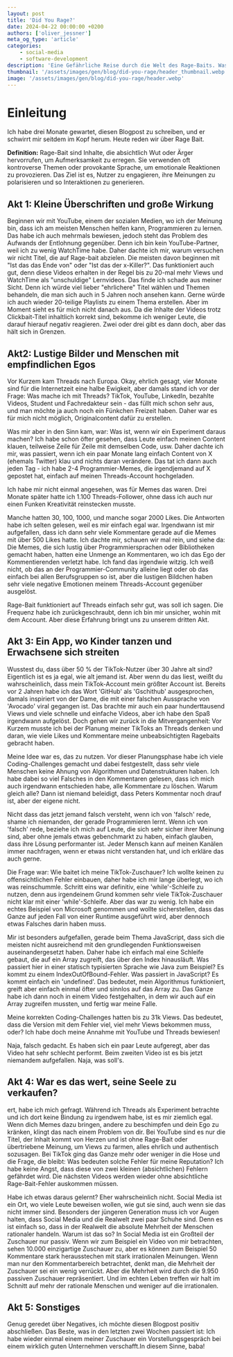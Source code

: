 ```yaml
---
layout: post
title: 'Did You Rage?'
date: 2024-04-22 00:00:00 +0200
authors: ['oliver_jessner']
meta_og_type: 'article'
categories:
    - social-media
    - software-development
description: 'Eine Gefährliche Reise durch die Welt des Rage-Baits. Was ich in den letzten Monaten gelernt habe und wie ich damit umgehe.'
thumbnail: '/assets/images/gen/blog/did-you-rage/header_thumbnail.webp'
image: '/assets/images/gen/blog/did-you-rage/header.webp'
---
```


# Einleitung

Ich habe drei Monate gewartet, diesen Blogpost zu schreiben, und er schwirrt mir seitdem im Kopf herum. Heute reden wir über Rage Bait.

**Definition:**
Rage-Bait sind Inhalte, die absichtlich Wut oder Ärger hervorrufen, um Aufmerksamkeit zu erregen. Sie verwenden oft kontroverse Themen oder provokante Sprache, um emotionale Reaktionen zu provozieren. Das Ziel ist es, Nutzer zu engagieren, ihre Meinungen zu polarisieren und so Interaktionen zu generieren.

## Akt 1: Kleine Überschriften und große Wirkung

Beginnen wir mit YouTube, einem der sozialen Medien, wo ich der Meinung bin, dass ich am meisten Menschen helfen kann, Programmieren zu lernen. Das habe ich auch mehrmals bewiesen, jedoch steht das Problem des Aufwands der Entlohnung gegenüber. Denn ich bin kein YouTube-Partner, weil ich zu wenig WatchTime habe. Daher dachte ich mir, warum versuchen wir nicht Titel, die auf Rage-bait abzielen. Die meisten davon beginnen mit "Ist das das Ende von" oder "Ist das der x-Killer?". Das funktioniert auch gut, denn diese Videos erhalten in der Regel bis zu 20-mal mehr Views und WatchTime als "unschuldige" Lernvideos. Das finde ich schade aus meiner Sicht. Denn ich würde viel lieber "ehrlichere" Titel wählen und Themen behandeln, die man sich auch in 5 Jahren noch ansehen kann. Gerne würde ich auch wieder 20-teilige Playlists zu einem Thema erstellen. Aber im Moment sieht es für mich nicht danach aus. Da die Inhalte der Videos trotz Clickbait-Titel inhaltlich korrekt sind, bekomme ich weniger Leute, die darauf hierauf negativ reagieren.
Zwei oder drei gibt es dann doch, aber das hält sich in Grenzen.

## Akt2: Lustige Bilder und Menschen mit empfindlichen Egos

Vor Kurzem kam Threads nach Europa. Okay, ehrlich gesagt, vier Monate sind für die Internetzeit eine halbe Ewigkeit, aber damals stand ich vor der Frage: Was mache ich mit Threads? TikTok, YouTube, LinkedIn, bezahlte Videos, Student und Fachredakteur sein - das füllt mich schon sehr aus, und man möchte ja auch noch ein Fünkchen Freizeit haben. Daher war es für mich nicht möglich, Originalcontent dafür zu erstellen.

Was mir aber in den Sinn kam, war: Was ist, wenn wir ein Experiment daraus machen? Ich habe schon öfter gesehen, dass Leute einfach meinen Content klauen, teilweise Zeile für Zeile mit demselben Code, usw. Daher dachte ich mir, was passiert, wenn ich ein paar Monate lang einfach Content von X (ehemals Twitter) klau und nichts daran verändere. Das tat ich dann auch jeden Tag - ich habe 2-4 Programmier-Memes, die irgendjemand auf X gepostet hat, einfach auf meinen Threads-Account hochgeladen.

Ich habe mir nicht einmal angesehen, was für Memes das waren. Drei Monate später hatte ich 1.100 Threads-Follower, ohne dass ich auch nur einen Funken Kreativität reinstecken musste.

Manche hatten 30, 100, 1000, und manche sogar 2000 Likes. Die Antworten habe ich selten gelesen, weil es mir einfach egal war. Irgendwann ist mir aufgefallen, dass ich dann sehr viele Kommentare gerade auf die Memes mit über 500 Likes hatte. Ich dachte mir, schauen wir mal rein, und siehe da: Die Memes, die sich lustig über Programmiersprachen oder Bibliotheken gemacht haben, hatten eine Unmenge an Kommentaren, wo ich das Ego der Kommentierenden verletzt habe. Ich fand das irgendwie witzig. Ich weiß nicht, ob das an der Programmier-Community alleine liegt oder ob das einfach bei allen Berufsgruppen so ist, aber die lustigen Bildchen haben sehr viele negative Emotionen meinem Threads-Account gegenüber ausgelöst.

Rage-Bait funktioniert auf Threads einfach sehr gut, was soll ich sagen. Die Frequenz habe ich zurückgeschraubt, denn ich bin mir unsicher, wohin mit dem Account. Aber diese Erfahrung bringt uns zu unserem dritten Akt.

## Akt 3: Ein App, wo Kinder tanzen und Erwachsene sich streiten

Wusstest du, dass über 50 % der TikTok-Nutzer über 30 Jahre alt sind? Eigentlich ist es ja egal, wie alt jemand ist. Aber wenn du das liest, weißt du wahrscheinlich, dass mein TikTok-Account mein größter Account ist. Bereits vor 2 Jahren habe ich das Wort 'GitHub' als 'Gschithub' ausgesprochen, damals inspiriert von der Dame, die mit einer falschen Aussprache von 'Avocado' viral gegangen ist. Das brachte mir auch ein paar hunderttausend Views und viele schnelle und einfache Videos, aber ich habe den Spaß irgendwann aufgelöst. Doch gehen wir zurück in die Mitvergangenheit: Vor Kurzem musste ich bei der Planung meiner TikToks an Threads denken und daran, wie viele Likes und Kommentare meine unbeabsichtigten Ragebaits gebracht haben.

Meine Idee war es, das zu nutzen. Vor dieser Planungsphase habe ich viele Coding-Challenges gemacht und dabei festgestellt, dass sehr viele Menschen keine Ahnung von Algorithmen und Datenstrukturen haben. Ich habe dabei so viel Falsches in den Kommentaren gelesen, dass ich mich auch irgendwann entschieden habe, alle Kommentare zu löschen. Warum gleich alle? Dann ist niemand beleidigt, dass Peters Kommentar noch drauf ist, aber der eigene nicht.

Nicht dass das jetzt jemand falsch versteht, wenn ich von 'falsch' rede, shame ich niemanden, der gerade Programmieren lernt. Wenn ich von 'falsch' rede, beziehe ich mich auf Leute, die sich sehr sicher ihrer Meinung sind, aber ohne jemals etwas gebenchmarkt zu haben, einfach glauben, dass ihre Lösung performanter ist. Jeder Mensch kann auf meinen Kanälen immer nachfragen, wenn er etwas nicht verstanden hat, und ich erkläre das auch gerne.

Die Frage war: Wie baitet ich meine TikTok-Zuschauer? Ich wollte keinen zu offensichtlichen Fehler einbauen, daher habe ich mir lange überlegt, wo ich was reinschummle. Schritt eins war definitiv, eine 'while'-Schleife zu nutzen, denn aus irgendeinem Grund kommen sehr viele TikTok-Zuschauer nicht klar mit einer 'while'-Schleife. Aber das war zu wenig. Ich habe ein echtes Beispiel von Microsoft genommen und wollte sicherstellen, dass das Ganze auf jeden Fall von einer Runtime ausgeführt wird, aber dennoch etwas Falsches darin haben muss.

Mir ist besonders aufgefallen, gerade beim Thema JavaScript, dass sich die meisten nicht ausreichend mit den grundlegenden Funktionsweisen auseinandergesetzt haben. Daher habe ich einfach mal eine Schleife gebaut, die auf ein Array zugreift, das über den Index hinausläuft. Was passiert hier in einer statisch typisierten Sprache wie Java zum Beispiel? Es kommt zu einem IndexOutOfBound-Fehler. Was passiert in JavaScript? Es kommt einfach ein 'undefined'. Das bedeutet, mein Algorithmus funktioniert, greift aber einfach einmal öfter und sinnlos auf das Array zu. Das Ganze habe ich dann noch in einem Video festgehalten, in dem wir auch auf ein Array zugreifen mussten, und fertig war meine Falle.

Meine korrekten Coding-Challenges hatten bis zu 31k Views. Das bedeutet, dass die Version mit dem Fehler viel, viel mehr Views bekommen muss, oder? Ich habe doch meine Annahme mit YouTube und Threads bewiesen!

Naja, falsch gedacht. Es haben sich ein paar Leute aufgeregt, aber das Video hat sehr schlecht performt. Beim zweiten Video ist es bis jetzt niemandem aufgefallen. Naja, was soll's.

## Akt 4: War es das wert, seine Seele zu verkaufen?

ert, habe ich mich gefragt. Während ich Threads als Experiment betrachte und ich dort keine Bindung zu irgendwem habe, ist es mir ziemlich egal. Wenn dich Memes dazu bringen, andere zu beschimpfen und dein Ego zu kränken, klingt das nach einem Problem von dir. Bei YouTube sind es nur die Titel, der Inhalt kommt von Herzen und ist ohne Rage-Bait oder übertriebene Meinung, um Views zu farmen, alles ehrlich und authentisch sozusagen. Bei TikTok ging das Ganze mehr oder weniger in die Hose und die Frage, die bleibt: Was bedeuten solche Fehler für meine Reputation? Ich habe keine Angst, dass diese von zwei kleinen (absichtlichen) Fehlern gefährdet wird. Die nächsten Videos werden wieder ohne absichtliche Rage-Bait-Fehler auskommen müssen.

Habe ich etwas daraus gelernt? Eher wahrscheinlich nicht. Social Media ist ein Ort, wo viele Leute beweisen wollen, wie gut sie sind, auch wenn sie das nicht immer sind. Besonders der jüngeren Generation muss ich vor Augen halten, dass Social Media und die Realwelt zwei paar Schuhe sind. Denn es ist einfach so, dass in der Realwelt die absolute Mehrheit der Menschen rationaler handeln. Warum ist das so? In Social Media ist ein Großteil der Zuschauer nur passiv. Wenn wir zum Beispiel ein Video von mir betrachten, sehen 10.000 einzigartige Zuschauer zu, aber es können zum Beispiel 50 Kommentare stark herausstechen mit stark irrationalen Meinungen. Wenn man nur den Kommentarbereich betrachtet, denkt man, die Mehrheit der Zuschauer sei ein wenig verrückt. Aber die Mehrheit wird durch die 9.950 passiven Zuschauer repräsentiert. Und im echten Leben treffen wir halt im Schnitt auf mehr der rationale Menschen und weniger auf die irrationalen.

## Akt 5: Sonstiges

Genug geredet über Negatives, ich möchte diesen Blogpost positiv abschließen. Das Beste, was in den letzten zwei Wochen passiert ist: Ich habe wieder einmal einem meiner Zuschauer ein Vorstellungsgespräch bei einem wirklich guten Unternehmen verschafft.In diesem Sinne, baba!
